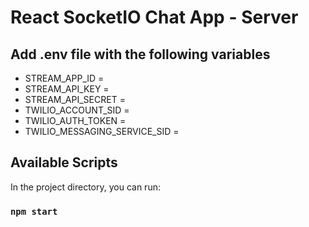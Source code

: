 # React SocketIO Chat App - Server

## Add .env file with the following variables

- STREAM_APP_ID =
- STREAM_API_KEY =
- STREAM_API_SECRET =
- TWILIO_ACCOUNT_SID =
- TWILIO_AUTH_TOKEN =
- TWILIO_MESSAGING_SERVICE_SID =

## Available Scripts

In the project directory, you can run:

### `npm start`
